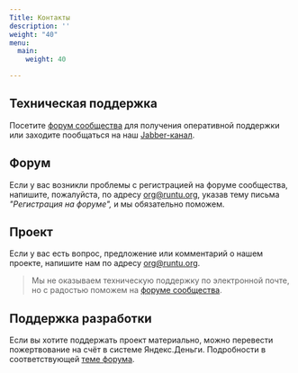 ```yaml
---
Title: Контакты
description: ''
weight: "40"
menu:
  main:
    weight: 40

---
```

## Техническая поддержка

Посетите [форум сообщества](http://forum.runtu.org) для получения оперативной поддержки или заходите пообщаться на наш [Jabber-канал](xmpp:runtu@conference.jabber.ru).

## Форум

Если у вас возникли проблемы с регистрацией на форуме сообщества, напишите, пожалуйста, по адресу org@runtu.org, указав тему письма _"Регистрация на форуме",_ и мы обязательно поможем.

## Проект

Если у вас есть вопрос, предложение или комментарий о нашем проекте, напишите нам по адресу org@runtu.org.

> Мы не оказываем техническую поддержку по электронной почте, но с радостью поможем на [форуме сообщества](http://forum.runtu.org).

## Поддержка разработки

Если вы хотите поддержать проект материально, можно перевести пожертвование на счёт в системе Яндекс.Деньги. Подробности в соответствующей [теме форума](http://forum.runtu.org/index.php/topic,188.0.html).